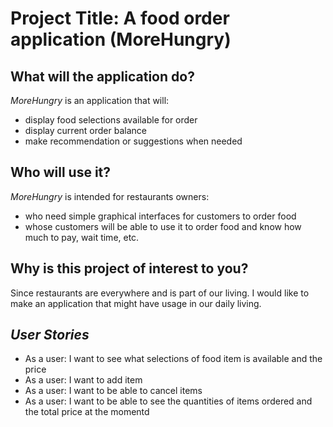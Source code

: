 # Project Title: A food order application (MoreHungry)

## What will the application do?

*MoreHungry*  is an application that will:
- display food selections available for order
- display current order balance
- make recommendation or suggestions when needed


## Who will use it?
*MoreHungry* is intended for restaurants owners:
- who need simple graphical interfaces for 
customers to order food
- whose customers will be able to use it to order food and
know how much to pay, wait time, etc.

## Why is this project of interest to you?

Since restaurants are everywhere and is part of our
living. I would like to make an application that 
might have usage in our daily living. 


## *User Stories*
- As a user: I want to see what selections of food item
  is available and the price
- As a user: I want to add item 
- As a user: I want to be able to cancel items
- As a user: I want to be able to see the quantities
  of items ordered and the total price at the momentd
  

